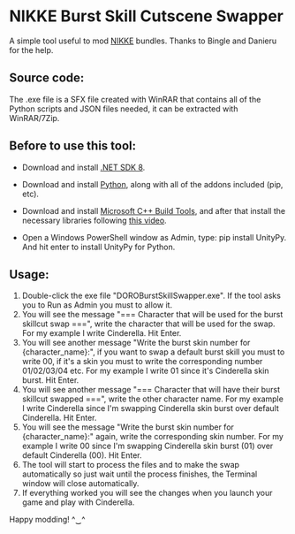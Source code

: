 # NIKKE Burst Skill Cutscene Swapper
A simple tool useful to mod [NIKKE](https://nikke-en.com/) bundles. Thanks to Bingle and Danieru for the help.


## Source code:

The .exe file is a SFX file created with WinRAR that contains all of the Python scripts and JSON files needed, it can be extracted with WinRAR/7Zip.


## Before to use this tool:

  - Download and install [.NET SDK 8](https://dotnet.microsoft.com/en-us/download/dotnet/thank-you/sdk-8.0.404-windows-x64-installer).
  - Download and install [Python](https://www.python.org/downloads/), along with all of the addons included (pip, etc).
  - Download and install [Microsoft C++ Build Tools](https://aka.ms/vs/17/release/vs_BuildTools.exe), and after that install the necessary libraries following [this video](https://files.catbox.moe/vqsuix.mp4).

  - Open a Windows PowerShell window as Admin, type: pip install UnityPy. And hit enter to install UnityPy for Python.



## Usage:

1. Double-click the exe file "DOROBurstSkillSwapper.exe". If the tool asks you to Run as Admin you must to allow it.
2. You will see the message "=== Character that will be used for the burst skillcut swap ===", write the character that will be used for the swap. For my example I write Cinderella. Hit Enter.
3. You will see another message "Write the burst skin number for {character_name}:", if you want to swap a default burst skill you must to write 00, if it's a skin you must to write the corresponding number 01/02/03/04 etc. For my example I write 01 since it's Cinderella skin burst. Hit Enter.
4. You will see another message "=== Character that will have their burst skillcut swapped ===", write the other character name. For my example I write Cinderella since I'm swapping Cinderella skin burst over default Cinderella. Hit Enter.
5. You will see the message "Write the burst skin number for {character_name}:" again, write the corresponding skin number. For my example I write 00 since I'm swapping Cinderella skin burst (01) over default Cinderella (00). Hit Enter.
6. The tool will start to process the files and to make the swap automatically so just wait until the process finishes, the Terminal window will close automatically.
7. If everything worked you will see the changes when you launch your game and play with Cinderella.




Happy modding! ^‿^
